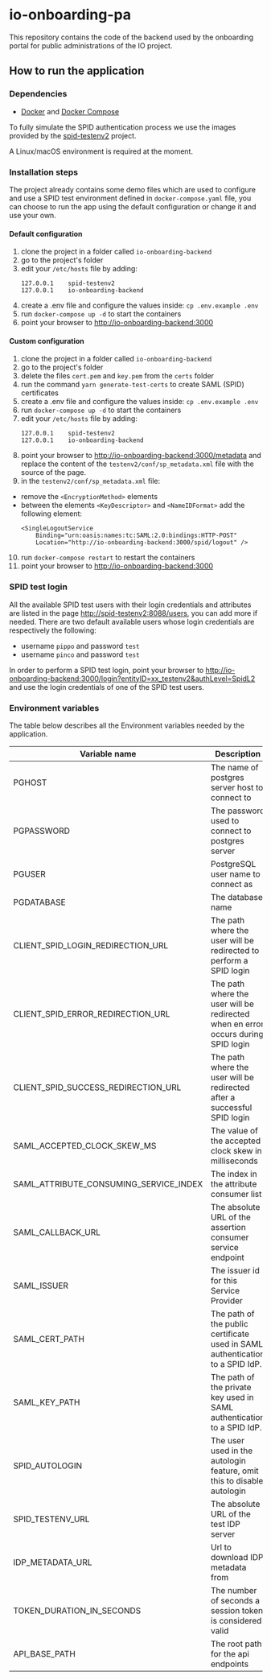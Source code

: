 # io-onboarding-pa
This repository contains the code of the backend used by the onboarding portal for public administrations of the IO project.

## How to run the application

### Dependencies

* [Docker](https://www.docker.com/) and [Docker Compose](https://github.com/docker/compose)

To fully simulate the SPID authentication process we use the images provided by the
[spid-testenv2](https://github.com/italia/spid-testenv2) project.

A Linux/macOS environment is required at the moment.

### Installation steps


The project already contains some demo files which are used to configure and use a SPID test environment defined in `docker-compose.yaml` file,
you can choose to run the app using the default configuration or change it and use your own. 

#### Default configuration
1. clone the project in a folder called `io-onboarding-backend`
2. go to the project's folder
3. edit your `/etc/hosts` file by adding:
    ```
    127.0.0.1    spid-testenv2
    127.0.0.1    io-onboarding-backend
    ```
4. create a .env file and configure the values inside: `cp .env.example .env`
5. run `docker-compose up -d` to start the containers
6. point your browser to [http://io-onboarding-backend:3000](http://io-onboarding-backend:3000)

#### Custom configuration
1. clone the project in a folder called `io-onboarding-backend`
2. go to the project's folder
3. delete the files `cert.pem` and `key.pem` from the `certs` folder
4. run the command `yarn generate-test-certs` to create SAML (SPID) certificates
5. create a .env file and configure the values inside: `cp .env.example .env`
6. run `docker-compose up -d` to start the containers
7. edit your `/etc/hosts` file by adding:
    ```
    127.0.0.1    spid-testenv2
    127.0.0.1    io-onboarding-backend
    ```
8. point your browser to [http://io-onboarding-backend:3000/metadata](http://io-onboarding-backend:3000/metadata) 
and replace the content of the `testenv2/conf/sp_metadata.xml` file with the source of the page.
9. in the `testenv2/conf/sp_metadata.xml` file:
  - remove the `<EncryptionMethod>` elements
  - between the elements `<KeyDescriptor>` and `<NameIDFormat>` add the following element:
     ```
     <SingleLogoutService 
         Binding="urn:oasis:names:tc:SAML:2.0:bindings:HTTP-POST"
         Location="http://io-onboarding-backend:3000/spid/logout" /> 
    ``` 
10. run `docker-compose restart` to restart the containers
11. point your browser to [http://io-onboarding-backend:3000](http://io-onboarding-backend:3000)

### SPID test login
All the available SPID test users with their login credentials and attributes are listed in the page [http://spid-testenv2:8088/users](http://spid-testenv2:8088/users), you can add more if needed. 
There are two default available users whose login credentials are respectively the following:
  - username `pippo` and password `test`
  - username `pinco` and password `test`

In order to perform a SPID test login, point your browser to [http://io-onboarding-backend:3000/login?entityID=xx_testenv2&authLevel=SpidL2](http://io-onboarding-backend:3000/login?entityID=xx_testenv2&authLevel=SpidL2) and use the login credentials of one of the SPID test users. 
 

### Environment variables

The table below describes all the Environment variables needed by the application.

| Variable name                          | Description                                                                       | type   |
|----------------------------------------|-----------------------------------------------------------------------------------|--------|
| PGHOST                                 | The name of postgres server host to connect to                                    | string |
| PGPASSWORD                             | The password used to connect to postgres server                                   | string |
| PGUSER                                 | PostgreSQL user name to connect as                                                | string |
| PGDATABASE                             | The database name                                                                 | string |
| CLIENT_SPID_LOGIN_REDIRECTION_URL      | The path where the user will be redirected to perform a SPID login                | string |
| CLIENT_SPID_ERROR_REDIRECTION_URL      | The path where the user will be redirected when en error occurs during SPID login | string |
| CLIENT_SPID_SUCCESS_REDIRECTION_URL    | The path where the user will be redirected after a successful SPID login          | string |
| SAML_ACCEPTED_CLOCK_SKEW_MS            | The value of the accepted clock skew in milliseconds                              | number |
| SAML_ATTRIBUTE_CONSUMING_SERVICE_INDEX | The index in the attribute consumer list                                          | number |
| SAML_CALLBACK_URL                      | The absolute URL of the assertion consumer service endpoint                       | string |
| SAML_ISSUER                            | The issuer id for this Service Provider                                           | string |
| SAML_CERT_PATH                         | The path of the public certificate used in SAML authentication to a SPID IdP.     | string |
| SAML_KEY_PATH                          | The path of the private key used in SAML authentication to a SPID IdP.            | string |
| SPID_AUTOLOGIN                         | The user used in the autologin feature, omit this to disable autologin            | string |
| SPID_TESTENV_URL                       | The absolute URL of the test IDP server                                           | string |
| IDP_METADATA_URL                       | Url to download IDP metadata from                                                 | string |
| TOKEN_DURATION_IN_SECONDS              | The number of seconds a session token is considered valid                         | int    |
| API_BASE_PATH                          | The root path for the api endpoints                                               | string |
